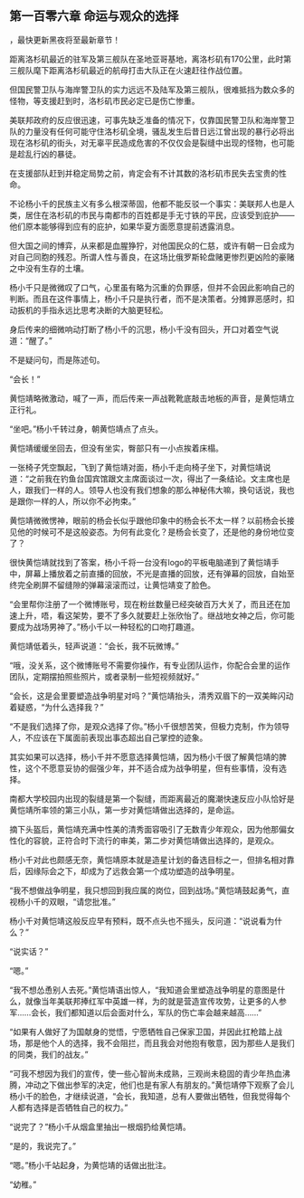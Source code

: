 ## 第一百零六章 命运与观众的选择
，最快更新黑夜将至最新章节！

距离洛杉矶最近的驻军及第三舰队在圣地亚哥基地，离洛杉矶有170公里，此时第三舰队麾下距离洛杉矶最近的航母打击大队正在火速赶往作战位置。

但国民警卫队与海岸警卫队的实力远远不及陆军及第三舰队，很难抵挡为数众多的怪物，等支援赶到时，洛杉矶市民必定已是伤亡惨重。

美联邦政府的反应很迅速，可事先缺乏准备的情况下，仅靠国民警卫队和海岸警卫队的力量没有任何可能守住洛杉矶全境，骚乱发生后昔日远江曾出现的暴行必将出现在洛杉矶的街头，对无辜平民造成危害的不仅仅会是裂缝中出现的怪物，也可能是趁乱行凶的暴徒。

在支援部队赶到并稳定局势之前，肯定会有不计其数的洛杉矶市民失去宝贵的性命。

不论杨小千的民族主义有多么根深蒂固，他都不能反驳一个事实：美联邦人也是人类，居住在洛杉矶的市民与南都市的百姓都是手无寸铁的平民，应该受到庇护――他们原本能够得到应有的庇护，如果华夏方面愿意提前透露消息。

但大国之间的博弈，从来都是血腥狰狞，对他国民众的仁慈，或许有朝一日会成为对自己同胞的残忍。所谓人性与善良，在这场比俄罗斯轮盘赌更惨烈更凶险的豪赌之中没有生存的土壤。

杨小千只是微微叹了口气，心里虽有略为沉重的负罪感，但并不会因此影响自己的判断。而且在这件事情上，杨小千只是执行者，而不是决策者。分摊罪恶感时，扣动扳机的手指永远比思考决断的大脑更轻松。

身后传来的细微响动打断了杨小千的沉思，杨小千没有回头，开口对着空气说道：“醒了。”

不是疑问句，而是陈述句。

“会长！”

黄恺靖略微激动，喊了一声，而后传来一声战靴靴底敲击地板的声音，是黄恺靖立正行礼。

“坐吧。”杨小千转过身，朝黄恺靖点了点头。

黄恺靖缓缓坐回去，但没有坐实，臀部只有一小点挨着床榻。

一张椅子凭空飘起，飞到了黄恺靖对面，杨小千走向椅子坐下，对黄恺靖说道：“之前我在钓鱼台国宾馆跟文主席面谈过一次，得出了一条结论。文主席也是人，跟我们一样的人。领导人也没有我们想象的那么神秘伟大嘛，换句话说，我也是跟你一样的人，所以你不必拘束。”

黄恺靖微微愣神，眼前的杨会长似乎跟他印象中的杨会长不太一样？以前杨会长接见他的时候可不是这般姿态。为何有此变化？是杨会长变了，还是他的身份地位变了？

很快黄恺靖就找到了答案，杨小千将一台没有logo的平板电脑递到了黄恺靖手中，屏幕上播放着之前直播的回放，不光是直播的回放，还有弹幕的回放，自始至终完全刷屏不留缝隙的弹幕滚滚而过，让黄恺靖变了脸色。

“会里帮你注册了一个微博账号，现在粉丝数量已经突破百万大关了，而且还在加速上升，唔，看这架势，要不了多久就要赶上张欣怡了。继战地女神之后，你可能要成为战场男神了。”杨小千以一种轻松的口吻打趣道。

黄恺靖低着头，轻声说道：“会长，我不玩微博。”

“哦，没关系，这个微博账号不需要你操作，有专业团队运作，你配合会里的运作团队，定期摆拍照些照片，或者录制一些短视频就好。”

“会长，这是会里要塑造战争明星对吗？”黄恺靖抬头，清秀双眉下的一双美眸闪动着疑惑，“为什么选择我？”

“不是我们选择了你，是观众选择了你。”杨小千很想苦笑，但极力克制，作为领导人，不应该在下属面前表现出事态超出自己掌控的迹象。

其实如果可以选择，杨小千并不愿意选择黄恺靖，因为杨小千很了解黄恺靖的脾性，这个不愿意妥协的倔强少年，并不适合成为战争明星，但有些事情，没有选择。

南都大学校园内出现的裂缝是第一个裂缝，而距离最近的魔潮快速反应小队恰好是黄恺靖所率领的第三小队，第一步对黄恺靖做出选择的，是命运。

摘下头盔后，黄恺靖充满中性美的清秀面容吸引了无数青少年观众，因为他那偏女性化的容貌，正符合时下流行的审美，第二步对黄恺靖做出选择的，是观众。

杨小千对此也颇感无奈，黄恺靖原本就是造星计划的备选目标之一，但排名相对靠后，因缘际会之下，却成为了远救会第一个成功塑造的战争明星。

“我不想做战争明星，我只想回到我应属的岗位，回到战场。”黄恺靖鼓起勇气，直视杨小千的双眼，“请您批准。”

杨小千对黄恺靖这般反应早有预料，既不点头也不摇头，反问道：“说说看为什么？”

“说实话？”

“嗯。”

“我不想怂恿别人去死。”黄恺靖语出惊人，“我知道会里塑造战争明星的意图是什么，就像当年美联邦捧红军中英雄一样，为的就是营造宣传攻势，让更多的人参军……会长，我们都知道以后会面对什么，军队的伤亡率会越来越高……”

“如果有人做好了为国献身的觉悟，宁愿牺牲自己保家卫国，并因此扛枪踏上战场，那是他个人的选择，我不会阻拦，而且我会对他抱有敬意，因为那些人是我们的同类，我们的战友。”

“可我不想因为我们的宣传，使一些心智尚未成熟，三观尚未稳固的青少年热血沸腾，冲动之下做出参军的决定，他们也是有家人有朋友的。”黄恺靖停下观察了会儿杨小千的脸色，才继续说道，“会长，我知道，总有人要做出牺牲，但我觉得每个人都有选择是否牺牲自己的权力。”

“说完了？”杨小千从烟盒里抽出一根烟扔给黄恺靖。

“是的，我说完了。”

“嗯。”杨小千站起身，为黄恺靖的话做出批注。

“幼稚。”

